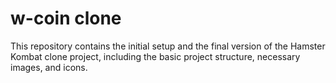 # w-coin clone 

This repository contains the initial setup and the final version of the Hamster Kombat clone project, including the basic project structure, necessary images, and icons.


